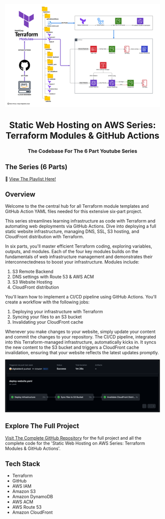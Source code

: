 ![Architecture Diagram](img/architecture.png)

<h1 align="center">Static Web Hosting on AWS Series: Terraform Modules & GitHub Actions</h1>
<h3 align="center"> The Codebase For The 6 Part Youtube Series</h3>

## The Series (6 Parts)

🔗 [View The Playlist Here!](https://youtube.com/playlist?list=PLfmMgg_VrrlAz4s0UxLCdgZlcw2iCqVrD&si=p3g4-633yGeX12wQ)

## Overview

Welcome to the the central hub for all Terraform module templates and GitHub Action YAML files needed for this extensive six-part project.

This series streamlines learning infrastructure as code with Terraform and automating web deployments via GitHub Actions. Dive into deploying a full static website infrastructure, managing DNS, SSL, S3 hosting, and CloudFront distribution with Terraform.

In six parts, you'll master efficient Terraform coding, exploring variables, outputs, and modules. Each of the four key modules builds on the fundamentals of web infrastructure management and demonstrates their interconnectedness to boost your infrastructure. Modules include:

1. S3 Remote Backend
2. DNS settings with Route 53 & AWS ACM
3. S3 Website Hosting
4. CloudFront distribution

You'll learn how to implement a CI/CD pipeline using GitHub Actions. You'll create a workflow with the following jobs:

1. Deploying your infrastructure with Terraform
2. Syncing your files to an S3 bucket
3. Invalidating your CloudFront cache

Whenever you make changes to your website, simply update your content and commit the changes to your repository. The CI/CD pipeline, integrated into this Terraform-managed infrastructure, automatically kicks in. It syncs the new content to the S3 bucket and triggers a CloudFront cache invalidation, ensuring that your website reflects the latest updates promptly.

![Architecture Diagram](img/pipeline.png)

## Explore The Full Project

[Visit The Complete GitHub Repository](https://github.com/digitalden3/Static-Web-Hosting-on-AWS-Terraform-Modules-GitHub-Actions) for the full project and all the complete code for the 'Static Web Hosting on AWS Series: Terraform Modules & GitHub Actions'.

## Tech Stack

- Terraform
- GitHub
- AWS IAM
- Amazon S3
- Amazon DynamoDB
- AWS ACM
- AWS Route 53
- Amazon CloudFront
